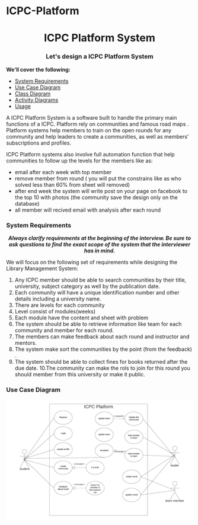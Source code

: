 # ICPC-Platform
<h1 align="center">ICPC Platform System</h1>
<h3 align="center">Let's design a ICPC Platform System</h3>

**We'll cover the following:**

* [System Requirements](#system-requirements)
* [Use Case Diagram](#use-case-diagram)
* [Class Diagram](#class-diagram)
* [Activity Diagrams](#activity-diagrams)
* [Usage](#code)

A ICPC Platform System is a software built to handle the primary main functions of a ICPC. Platform rely on communities and famous road maps . Platform systems help members to train on the open rounds for any community and help leaders to create a communities, as well as members’ subscriptions and profiles.

ICPC Platform systems also involve full automation function that help communities to follow up the levels for the members like as:
- email after each week with top member 
- remove member from round ( you will put the constrains like as who solved less than 60% from sheet will removed)
- after end week the system will write post on your page on facebook to the top 10 with photos (the community save the design only on the database)
- all member will recived email with analysis after each round 


### System Requirements

<p align="center">
    <b>
        <i>
            Always clarify requirements at the beginning of the interview. Be sure to ask questions to find the exact scope of the system that the interviewer has in mind.
        </i>
    </b>
</p>

We will focus on the following set of requirements while designing the Library Management System:

1. Any ICPC member should be able to search communities by their title, university, subject category as well by the publication date.
2. Each community will have a unique identification number and other details including a university name.
3. There are levels for each community 
4. Level consist of modules(weeks)
5. Each module have the content and sheet with problem
6. The system should be able to retrieve information like team for each community and member for each round.
7. The members can make feedback about each round and instructor and mentors.
8. The system make sort the communities by the point (from the feedback) .
9. The system should be able to collect fines for books returned after the due date.
10.The community can make the rols to join for this round you should member from this university or make it public.

### Use Case Diagram
<img src="system_design/images/Use case diagram(1).png">

